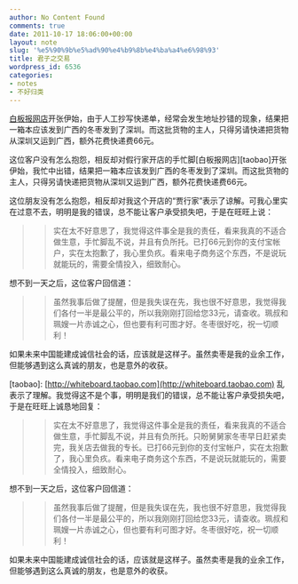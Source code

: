 ```yaml
---
author: No Content Found
comments: true
date: 2011-10-17 18:06:00+00:00
layout: note
slug: '%e5%90%9b%e5%ad%90%e4%b9%8b%e4%ba%a4%e6%98%93'
title: 君子之交易
wordpress_id: 6536
categories:
- notes
- 不好归类
---
```


[白板报网店](http://whiteboard.taobao.com)开张伊始，由于人工抄写快递单，经常会发生地址抄错的现象，结果把一箱本应该发到广西的冬枣发到了深圳。而这批货物的主人，只得另请快递把货物从深圳又运到广西，额外花费快递费66元。





这位客户没有怎么抱怨，相反却对假行家开店的手忙脚[白板报网店][taobao]开张伊始，我忙中出错，结果把一箱本应该发到广西的冬枣发到了深圳。而这批货物的主人，只得另请快递把货物从深圳又运到广西，额外花费快递费66元。





这位朋友没有怎么抱怨，相反却对我这个开店的“贾行家”表示了谅解。可我心里实在过意不去，明明是我的错误，总不能让客户承受损失吧，于是在旺旺上说：





<blockquote>
  
> 
> 实在太不好意思了，我觉得这件事全是我的责任，看来我真的不适合做生意，手忙脚乱不说，并且有负所托。已打66元到你的支付宝帐户，实在太抱歉了，我心里负疚。看来电子商务这个东西，不是说玩就能玩的，需要全情投入，细致耐心。
> 
> 
</blockquote>





想不到一天之后，这位客户回信道：





<blockquote>
  
> 
> 虽然我事后做了提醒，但是我失误在先，我也很不好意思，我觉得我们各付一半是最公平的，所以我刚刚打回给您33元，请查收。珮叔和珮嫂一片赤诚之心，但也要有利可图才好。冬枣很好吃，祝一切顺利！
> 
> 
</blockquote>





如果未来中国能建成诚信社会的话，应该就是这样子。虽然卖枣是我的业余工作，但能够遇到这么真诚的朋友，也是意外的收获。





[taobao]: [http://whiteboard.taobao.com](http://whiteboard.taobao.com) 乱表示了理解。我觉得这不是个事，明明是我们的错误，总不能让客户承受损失吧，于是在旺旺上诚恳地回复：





<blockquote>
  
> 
> 实在太不好意思了，我觉得这件事全是我的责任，看来我真的不适合做生意，手忙脚乱不说，并且有负所托。只盼舅舅家冬枣早日赶紧卖完，我关店去做我的专长。已打66元到你的支付宝帐户，实在太抱歉了，我心里负疚。看来电子商务这个东西，不是说玩就能玩的，需要全情投入，细致耐心。
> 
> 
</blockquote>





想不到一天之后，这位客户回信道：





<blockquote>
  
> 
> 虽然我事后做了提醒，但是我失误在先，我也很不好意思，我觉得我们各付一半是最公平的，所以我刚刚打回给您33元，请查收。珮叔和珮嫂一片赤诚之心，但也要有利可图才好。冬枣很好吃，祝一切顺利！
> 
> 
</blockquote>





如果未来中国能建成诚信社会的话，应该就是这样子。虽然卖枣是我的业余工作，但能够遇到这么真诚的朋友，也是意外的收获。
